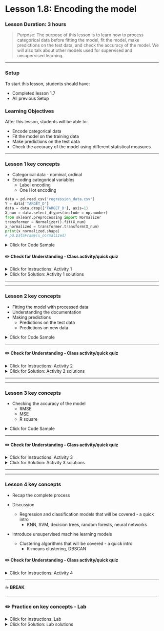 # Lesson 1.8: Encoding the model

### Lesson Duration: 3 hours

> Purpose: The purpose of this lesson is to learn how to process categorical data before fitting the model, fit the model, make predictions on the test data, and check the accuracy of the model. We will also talk about other models used for supervised and unsupervised learning.

---

### Setup

To start this lesson, students should have:

- Completed lesson 1.7
- All previous Setup

### Learning Objectives

After this lesson, students will be able to:

- Encode categorical data
- Fit the model on the training data
- Make predictions on the test data
- Check the accuracy of the model using different statistical measures

---

### Lesson 1 key concepts



- Categorical data - nominal, ordinal
- Encoding categorical variables
  - Label encoding
  - One Hot encoding


```python
data = pd.read_csv('regression_data.csv')
Y = data['TARGET_D']
data = data.drop(['TARGET_D'], axis=1)
X_num = data.select_dtypes(include = np.number)
from sklearn.preprocessing import Normalizer
transformer = Normalizer().fit(X_num)
x_normalized = transformer.transform(X_num)
print(x_normalized.shape)
# pd.DataFrame(x_normalized)
```

<details>
<summary> Click for Code Sample </summary>

Links to docs:

- [sklearn.preprocessing.OneHotEncoder](https://scikit-learn.org/stable/modules/generated/sklearn.preprocessing.OneHotEncoder.html)
- [.fit(x)](https://scikit-learn.org/stable/modules/generated/sklearn.preprocessing.OneHotEncoder.html#sklearn.preprocessing.OneHotEncoder.fit)
- [.transform(x)](https://scikit-learn.org/stable/modules/generated/sklearn.preprocessing.OneHotEncoder.html#sklearn.preprocessing.OneHotEncoder.transform)

```python
X_cat = data.select_dtypes(include = np.object)
# pd.get_dummies(X_cat, drop_first=True)
from sklearn.preprocessing import OneHotEncoder

encoder = OneHotEncoder(handle_unknown='error', drop='first').fit(X_cat)
# encoder.categories_
encoded = encoder.transform(X_cat).toarray()
encoded
#le = preprocessing.LabelEncoder().fit(X_cat).transform(X_cat) # ordered wrt value counts
```

</details>

#### :pencil2: Check for Understanding - Class activity/quick quiz


<details>
  <summary> Click for Instructions: Activity 1 </summary>

- Link to [activity 1](https://github.com/ironhack-edu/data_1.08_activities/blob/master/1.08_activity_1.md).

</details>

<details>
  <summary>Click for Solution: Activity 1 solutions</summary>

Keeping One Hot encoding as the reference, talk about how multiple categories in a single column can add a large number of additional columns in the data set. Given that there might be many such categorical columns, this might make the data set sparse, by adding a large number of columns with binary values.

</details>

---

---

### Lesson 2 key concepts



- Fitting the model with processed data
- Understanding the documentation
- Making predictions
  - Predictions on the test data
  - Predictions on new data

<details>
<summary> Click for Code Sample </summary>

Links to docs:

- [sklearn.model_selection.train_test_split](https://scikit-learn.org/stable/modules/generated/sklearn.model_selection.train_test_split.html#)
- [sklearn.linear_model.LinearRegression](https://scikit-learn.org/stable/modules/generated/sklearn.linear_model.LinearRegression.html)

```python
X = np.concatenate((x_normalized, encoded), axis=1)
Y = data['TARGET_D']
X_train, X_test, y_train, y_test = train_test_split(X, Y, test_size=0.4, random_state=100)
lm = linear_model.LinearRegression()
model = lm.fit(X_train,y_train)
predictions  = lm.predict(X_test)
r2_score(y_test, predictions)
# to make predictions on the new data, we have to process the data (X features) in the same way.
```

</details>

---

#### :pencil2: Check for Understanding - Class activity/quick quiz


<details>
  <summary> Click for Instructions: Activity 2 </summary>

- Link to [activity 2](https://github.com/ironhack-edu/data_1.08_activities/blob/master/1.08_activity_2.md).

</details>

<details>
  <summary>Click for Solution: Activity 2 solutions</summary>

- Link to [activity 2 solution]().

</details>

---


---

### Lesson 3 key concepts



- Checking the accuracy of the model
  - RMSE
  - MSE
  - R square

<details>
<summary> Click for Code Sample </summary>

```python
mse = mean_squared_error(y_test, predictions)
print(mse)

rmse = math.sqrt(mse)
print(rmse)

r2 = r2_score(y_test, predictions)
print(r2)

n = len(X_test)
p = X_test.shape[1]
adj_r2 = 1-((1-r2)*(n-1)/(n-p-1))
print(adj_r2)
```

</details>

---

#### :pencil2: Check for Understanding - Class activity/quick quiz


<details>
  <summary> Click for Instructions: Activity 3 </summary>

- Link to [activity 3](https://github.com/ironhack-edu/data_1.08_activities/blob/master/1.08_activity_3.md).

</details>

<details>
  <summary>Click for Solution: Activity 3 solutions</summary>

- MSE is bigger than RMSE, but they have the same information about the error. RMSE has the same magnitude order as the data.

</details>

---


---

### Lesson 4 key concepts



- Recap the complete process
- Discussion

  - Regression and classification models that will be covered - a quick intro
    - KNN, SVM, decision trees, random forests, neural networks

- Introduce unsupervised machine learning models
  - Clustering algorithms that will be covered - a quick intro
    - K-means clustering, DBSCAN

#### :pencil2: Check for Understanding - Class activity/quick quiz



<details>
  <summary> Click for Instructions: Activity 4 </summary>

- Link to [activity 4](https://github.com/ironhack-edu/data_1.08_activities/blob/master/1.08_activity_4.md).

</details>

---
:coffee: **BREAK**

---

### :pencil2: Practice on key concepts - Lab

<details>
  <summary> Click for Instructions: Lab </summary>

- Link to the lab: [https://github.com/ironhack-labs/lab-customer-analysis-round-6](https://github.com/ironhack-labs/lab-customer-analysis-round-6)

</details>

<details>
  <summary>Click for Solution: Lab solutions</summary>

- Link to the [lab solution]().

</details>
